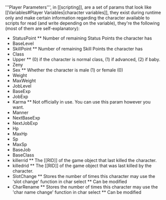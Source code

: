 '''Player Parameters''', in [[scripting]], are a set of params that look like [[Variables#Player Variables|character variables]], they exist during runtime only and make certain information regarding the character available to scripts for read (and write depending on the variable), they're the following (most of them are self-explanatory):
* StatusPoint
** Number of remaining Status Points the character has
* BaseLevel
* SkillPoint
** Number of remaining Skill Points the character has
* Class
* Upper
** (0) if the character is normal class, (1) if advanced, (2) if baby.
* Zeny	
* Sex
** Whether the character is male (1) or female (0)
* Weight
* MaxWeight
* JobLevel
* BaseExp
* JobExp
* Karma
** Not officially in use. You can use this param however you want.
* Manner
* NextBaseExp
* NextJobExp
* Hp
* MaxHp
* Sp
* MaxSp
* BaseJob
* BaseClass
* killerrid
** The [[RID]] of the game object that last killed the character.
* killedrid
** The [[RID]] of the game object that was last killed by the character.
* SlotChange
** Stores the number of times this character may use the 'slot change' function in char select
** Can be modified
* CharRename
** Stores the number of times this character may use the 'char name change' function in char select
** Can be modified
